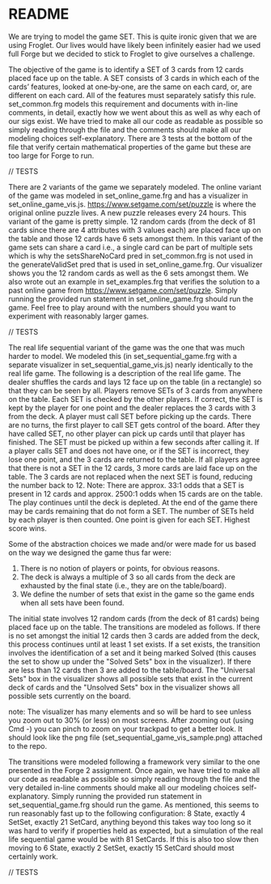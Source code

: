 # README

We are trying to model the game SET. This is quite ironic given that we are using Froglet. Our lives would have likely been infinitely easier had we used full Forge but we decided to stick to Froglet to give ourselves a challenge.

The objective of the game is to identify a SET of 3 cards from 12 cards placed face up on the table. A SET consists of 3 cards in which each of the cards’ features, looked at one‐by‐one, are the same on each card, or, are different on each card. All of the features must separately satisfy this rule. set_common.frg models this requirement and documents with in-line comments, in detail, exactly how we went about this as well as why each of our sigs exist. We have tried to make all our code as readable as possible so simply reading through the file and the comments should make all our modeling choices self-explanatory. There are 3 tests at the bottom of the file that verify certain mathematical properties of the game but these are too large for Forge to run.

// TESTS

There are 2 variants of the game we separately modeled. The online variant of the game was modeled in set_online_game.frg and has a visualizer in set_online_game_vis.js. https://www.setgame.com/set/puzzle is where the original online puzzle lives. A new puzzle releases every 24 hours. This variant of the game is pretty simple. 12 random cards (from the deck of 81 cards since there are 4 attributes with 3 values each) are placed face up on the table and those 12 cards have 6 sets amongst them. In this variant of the game sets can share a card i.e., a single card can be part of multiple sets which is why the setsShareNoCard pred in set_common.frg is not used in the generateValidSet pred that is used in set_online_game.frg. Our visualizer shows you the 12 random cards as well as the 6 sets amongst them. We also wrote out an example in set_examples.frg that verifies the solution to a past online game from https://www.setgame.com/set/puzzle. Simply running the provided run statement in set_online_game.frg should run the game. Feel free to play around with the numbers should you want to experiment with reasonably larger games.

// TESTS

The real life sequential variant of the game was the one that was much harder to model. We modeled this (in set_sequential_game.frg with a separate visualizer in set_sequential_game_vis.js) nearly identically to the real life game. The following is a description of the real life game. The dealer shuffles the cards and lays 12 face up on the table (in a rectangle) so that they can be seen by all. Players remove SETs of 3 cards from anywhere on the table. Each SET is checked by the other players. If correct, the SET is kept by the player for one point and the dealer replaces the 3 cards with 3 from the deck. A player must call SET before picking up the cards. There are no turns, the first player to call SET gets control of the board. After they have called SET, no other player can pick up cards until that player has finished. The SET must be picked up within a few seconds after calling it. If a player calls SET and does not have one, or if the SET is incorrect, they lose one point, and the 3 cards are returned to the table. If all players agree that there is not a SET in the 12 cards, 3 more cards are laid face up on the table. The 3 cards are not replaced when the next SET is found, reducing the number back to 12. Note: There are approx. 33:1 odds that a SET is present in 12 cards and approx. 2500:1 odds when 15 cards are on the table. The play continues until the deck is depleted. At the end of the game there may be cards remaining that do not form a SET. The number of SETs held by each player is then counted. One point is given for each SET. Highest score wins. 

Some of the abstraction choices we made and/or were made for us based on the way we designed the game thus far were:
1. There is no notion of players or points, for obvious reasons.
2. The deck is always a multiple of 3 so all cards from the deck are exhausted by the final state (i.e., they are on the table/board).
3. We define the number of sets that exist in the game so the game ends when all sets have been found.

The initial state involves 12 random cards (from the deck of 81 cards) being placed face up on the table. The transitions are modeled as follows. If there is no set amongst the initial 12 cards then 3 cards are added from the deck, this process continues until at least 1 set exists. If a set exists, the transition involves the identification of a set and it being marked Solved (this causes the set to show up under the "Solved Sets" box in the visualizer). If there are less than 12 cards then 3 are added to the table/board. The "Universal Sets" box in the visualizer shows all possible sets that exist in the current deck of cards and the "Unsolved Sets" box in the visualizer shows all possible sets currently on the board.

note: The visualizer has many elements and so will be hard to see unless you zoom out to 30% (or less) on most screens. After zooming out (using Cmd -) you can pinch to zoom on your trackpad to get a better look. It should look like the png file (set_sequential_game_vis_sample.png) attached to the repo.

The transitions were modeled following a framework very similar to the one presented in the Forge 2 assignment. Once again, we have tried to make all our code as readable as possible so simply reading through the file and the very detailed in-line comments should make all our modeling choices self-explanatory. Simply running the provided run statement in set_sequential_game.frg should run the game. As mentioned, this seems to run reasonably fast up to the following configuration: 8 State, exactly 4 SetSet, exactly 21 SetCard, anything beyond this takes way too long so it was hard to verify if properties held as expected, but a simulation of the real life sequential game would be with 81 SetCards. If this is also too slow then moving to 6 State, exactly 2 SetSet, exactly 15 SetCard should most certainly work. 

// TESTS